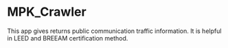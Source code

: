 # MPK_Crawler
This app gives returns public communication traffic information. It is helpful in LEED and BREEAM certification method.
